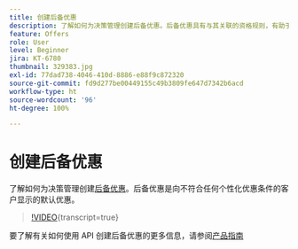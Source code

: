 ```yaml
---
title: 创建后备优惠
description: 了解如何为决策管理创建后备优惠。后备优惠具有与其关联的资格规则，有助于将这些优惠设置为仅向相关客户显示。
feature: Offers
role: User
level: Beginner
jira: KT-6780
thumbnail: 329383.jpg
exl-id: 77dad738-4046-410d-8886-e88f9c872320
source-git-commit: fd9d277be00449155c49b3809fe647d7342b6acd
workflow-type: ht
source-wordcount: '96'
ht-degree: 100%

---
```


# 创建后备优惠

了解如何为决策管理创建[后备优惠](https://experienceleague.adobe.com/docs/journey-optimizer/using/offer-decisioniong/managing-offers-in-the-offer-library/creating-fallback-offers.html?lang=zh-Hans)。后备优惠是向不符合任何个性化优惠条件的客户显示的默认优惠。

>[!VIDEO](https://video.tv.adobe.com/v/329383?quality=12&learn=on){transcript=true}

要了解有关如何使用 API 创建后备优惠的更多信息，请参阅[产品指南](https://experienceleague.adobe.com/docs/journey-optimizer/using/offer-decisioniong/api-reference/offers-api/fallback-offers/create.html?lang=zh-Hans)
